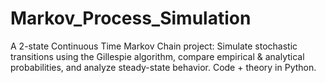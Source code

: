 # Markov_Process_Simulation
A 2-state Continuous Time Markov Chain project: Simulate stochastic transitions using the Gillespie algorithm, compare empirical &amp; analytical probabilities, and analyze steady-state behavior. Code + theory in Python.
